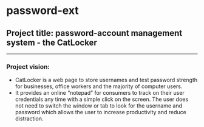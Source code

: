 # password-ext
## Project title: password-account management system - the CatLocker
-----
### Project vision: 
   * CatLocker is a web page to store usernames and test password strength for businesses, office workers and the majority of computer users.  
   * It provides an online “notepad” for consumers to track on their user credentials any time with a simple click on the screen. The user does not need to switch the window or tab to look for the username and password which allows the user to increase productivity and reduce distraction. 

